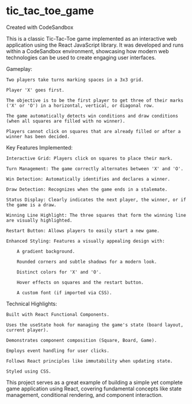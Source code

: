 # tic_tac_toe_game
Created with CodeSandbox

This is a classic Tic-Tac-Toe game implemented as an interactive web application using the React JavaScript library. It was developed and runs within a CodeSandbox environment, showcasing how modern web technologies can be used to create engaging user interfaces.

Gameplay:

    Two players take turns marking spaces in a 3x3 grid.

    Player 'X' goes first.

    The objective is to be the first player to get three of their marks ('X' or 'O') in a horizontal, vertical, or diagonal row.

    The game automatically detects win conditions and draw conditions (when all squares are filled with no winner).

    Players cannot click on squares that are already filled or after a winner has been decided.

Key Features Implemented:

    Interactive Grid: Players click on squares to place their mark.

    Turn Management: The game correctly alternates between 'X' and 'O'.

    Win Detection: Automatically identifies and declares a winner.

    Draw Detection: Recognizes when the game ends in a stalemate.

    Status Display: Clearly indicates the next player, the winner, or if the game is a draw.

    Winning Line Highlight: The three squares that form the winning line are visually highlighted.

    Restart Button: Allows players to easily start a new game.

    Enhanced Styling: Features a visually appealing design with:

        A gradient background.

        Rounded corners and subtle shadows for a modern look.

        Distinct colors for 'X' and 'O'.

        Hover effects on squares and the restart button.

        A custom font (if imported via CSS).

Technical Highlights:

    Built with React Functional Components.

    Uses the useState hook for managing the game's state (board layout, current player).

    Demonstrates component composition (Square, Board, Game).

    Employs event handling for user clicks.

    Follows React principles like immutability when updating state.

    Styled using CSS.

This project serves as a great example of building a simple yet complete game application using React, covering fundamental concepts like state management, conditional rendering, and component interaction.
